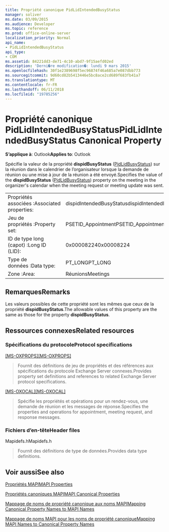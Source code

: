 ```yaml
---
title: Propriété canonique PidLidIntendedBusyStatus
manager: soliver
ms.date: 03/09/2015
ms.audience: Developer
ms.topic: reference
ms.prod: office-online-server
localization_priority: Normal
api_name:
- PidLidIntendedBusyStatus
api_type:
- COM
ms.assetid: 84221dd3-de71-4c10-abd7-9f15aefd02ed
description: 'Derni�re modification�: lundi 9 mars 2015'
ms.openlocfilehash: 30f1e2389698f5ec96874f46a685a7e087dbb773
ms.sourcegitcommit: 9d60cd82b5413446e5bc8ace2cd689f683fb41a7
ms.translationtype: MT
ms.contentlocale: fr-FR
ms.lasthandoff: 06/11/2018
ms.locfileid: "19785256"
---
```

# <a name="pidlidintendedbusystatus-canonical-property"></a><span data-ttu-id="28ec1-103">Propriété canonique PidLidIntendedBusyStatus</span><span class="sxs-lookup"><span data-stu-id="28ec1-103">PidLidIntendedBusyStatus Canonical Property</span></span>

  
  
<span data-ttu-id="28ec1-104">**S’applique à**: Outlook</span><span class="sxs-lookup"><span data-stu-id="28ec1-104">**Applies to**: Outlook</span></span> 
  
<span data-ttu-id="28ec1-105">Spécifie la valeur de la propriété **dispidBusyStatus** ([PidLidBusyStatus](pidlidbusystatus-canonical-property.md)) sur la réunion dans le calendrier de l’organisateur lorsque la demande de réunion ou une mise à jour de la réunion a été envoyé.</span><span class="sxs-lookup"><span data-stu-id="28ec1-105">Specifies the value of the **dispidBusyStatus** ([PidLidBusyStatus](pidlidbusystatus-canonical-property.md)) property on the meeting in the organizer's calendar when the meeting request or meeting update was sent.</span></span>
  
|||
|:-----|:-----|
|<span data-ttu-id="28ec1-106">Propriétés associées :</span><span class="sxs-lookup"><span data-stu-id="28ec1-106">Associated properties:</span></span>  <br/> |<span data-ttu-id="28ec1-107">dispidIntendedBusyStatus</span><span class="sxs-lookup"><span data-stu-id="28ec1-107">dispidIntendedBusyStatus</span></span>  <br/> |
|<span data-ttu-id="28ec1-108">Jeu de propriétés :</span><span class="sxs-lookup"><span data-stu-id="28ec1-108">Property set:</span></span>  <br/> |<span data-ttu-id="28ec1-109">PSETID_Appointment</span><span class="sxs-lookup"><span data-stu-id="28ec1-109">PSETID_Appointment</span></span>  <br/> |
|<span data-ttu-id="28ec1-110">ID de type long (capot) :</span><span class="sxs-lookup"><span data-stu-id="28ec1-110">Long ID (LID):</span></span>  <br/> |<span data-ttu-id="28ec1-111">0x00008224</span><span class="sxs-lookup"><span data-stu-id="28ec1-111">0x00008224</span></span>  <br/> |
|<span data-ttu-id="28ec1-112">Type de données :</span><span class="sxs-lookup"><span data-stu-id="28ec1-112">Data type:</span></span>  <br/> |<span data-ttu-id="28ec1-113">PT_LONG</span><span class="sxs-lookup"><span data-stu-id="28ec1-113">PT_LONG</span></span>  <br/> |
|<span data-ttu-id="28ec1-114">Zone :</span><span class="sxs-lookup"><span data-stu-id="28ec1-114">Area:</span></span>  <br/> |<span data-ttu-id="28ec1-115">Réunions</span><span class="sxs-lookup"><span data-stu-id="28ec1-115">Meetings</span></span>  <br/> |
   
## <a name="remarks"></a><span data-ttu-id="28ec1-116">Remarques</span><span class="sxs-lookup"><span data-stu-id="28ec1-116">Remarks</span></span>

<span data-ttu-id="28ec1-117">Les valeurs possibles de cette propriété sont les mêmes que ceux de la propriété **dispidBusyStatus**.</span><span class="sxs-lookup"><span data-stu-id="28ec1-117">The allowable values of this property are the same as those for the property **dispidBusyStatus**.</span></span>
  
## <a name="related-resources"></a><span data-ttu-id="28ec1-118">Ressources connexes</span><span class="sxs-lookup"><span data-stu-id="28ec1-118">Related resources</span></span>

### <a name="protocol-specifications"></a><span data-ttu-id="28ec1-119">Spécifications du protocole</span><span class="sxs-lookup"><span data-stu-id="28ec1-119">Protocol specifications</span></span>

<span data-ttu-id="28ec1-120">[[MS-OXPROPS]](http://msdn.microsoft.com/library/f6ab1613-aefe-447d-a49c-18217230b148%28Office.15%29.aspx)</span><span class="sxs-lookup"><span data-stu-id="28ec1-120">[[MS-OXPROPS]](http://msdn.microsoft.com/library/f6ab1613-aefe-447d-a49c-18217230b148%28Office.15%29.aspx)</span></span>
  
> <span data-ttu-id="28ec1-121">Fournit des définitions de jeu de propriétés et des références aux spécifications du protocole Exchange Server connexes.</span><span class="sxs-lookup"><span data-stu-id="28ec1-121">Provides property set definitions and references to related Exchange Server protocol specifications.</span></span>
    
<span data-ttu-id="28ec1-122">[[MS-OXOCAL]](http://msdn.microsoft.com/library/09861fde-c8e4-4028-9346-e7c214cfdba1%28Office.15%29.aspx)</span><span class="sxs-lookup"><span data-stu-id="28ec1-122">[[MS-OXOCAL]](http://msdn.microsoft.com/library/09861fde-c8e4-4028-9346-e7c214cfdba1%28Office.15%29.aspx)</span></span>
  
> <span data-ttu-id="28ec1-123">Spécifie les propriétés et opérations pour un rendez-vous, une demande de réunion et les messages de réponse.</span><span class="sxs-lookup"><span data-stu-id="28ec1-123">Specifies the properties and operations for appointment, meeting request, and response messages.</span></span>
    
### <a name="header-files"></a><span data-ttu-id="28ec1-124">Fichiers d’en-tête</span><span class="sxs-lookup"><span data-stu-id="28ec1-124">Header files</span></span>

<span data-ttu-id="28ec1-125">Mapidefs.h</span><span class="sxs-lookup"><span data-stu-id="28ec1-125">Mapidefs.h</span></span>
  
> <span data-ttu-id="28ec1-126">Fournit des définitions de type de données.</span><span class="sxs-lookup"><span data-stu-id="28ec1-126">Provides data type definitions.</span></span>
    
## <a name="see-also"></a><span data-ttu-id="28ec1-127">Voir aussi</span><span class="sxs-lookup"><span data-stu-id="28ec1-127">See also</span></span>



[<span data-ttu-id="28ec1-128">Propriétés MAPI</span><span class="sxs-lookup"><span data-stu-id="28ec1-128">MAPI Properties</span></span>](mapi-properties.md)
  
[<span data-ttu-id="28ec1-129">Propriétés canoniques MAPI</span><span class="sxs-lookup"><span data-stu-id="28ec1-129">MAPI Canonical Properties</span></span>](mapi-canonical-properties.md)
  
[<span data-ttu-id="28ec1-130">Mappage de noms de propriété canonique aux noms MAPI</span><span class="sxs-lookup"><span data-stu-id="28ec1-130">Mapping Canonical Property Names to MAPI Names</span></span>](mapping-canonical-property-names-to-mapi-names.md)
  
[<span data-ttu-id="28ec1-131">Mappage de noms MAPI pour les noms de propriété canonique</span><span class="sxs-lookup"><span data-stu-id="28ec1-131">Mapping MAPI Names to Canonical Property Names</span></span>](mapping-mapi-names-to-canonical-property-names.md)

